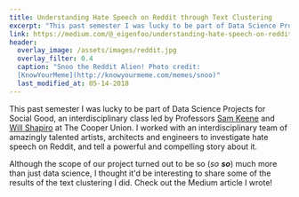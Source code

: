 ```yaml
---
title: Understanding Hate Speech on Reddit through Text Clustering
excerpt: "This past semester I was lucky to be part of Data Science Projects for Social Good, an interdisciplinary class led by Professors Sam Keene and Will Shapiro at The Cooper Union."
link: https://medium.com/@_eigenfoo/understanding-hate-speech-on-reddit-through-text-clustering-7dc7675bccae
header:
  overlay_image: /assets/images/reddit.jpg
  overlay_filter: 0.4
  caption: "Snoo the Reddit Alien! Photo credit:
  [KnowYourMeme](http://knowyourmeme.com/memes/snoo)"
  last_modified_at: 05-14-2018
---
```


This past semester I was lucky to be part of Data Science Projects for
Social Good, an interdisciplinary class led by Professors [Sam
Keene](https://ee.cooper.edu/~keene/) and [Will
Shapiro](https://www.linkedin.com/in/will-shapiro-ba2477aa/) at The Cooper
Union. I worked with an interdisciplinary team of amazingly talented artists,
architects and engineers to investigate hate speech on Reddit, and tell a
powerful and compelling story about it.

Although the scope of our project turned out to be so (_so_ _**so**_) much more
than just data science, I thought it'd be interesting to share some of the
results of the text clustering I did. Check out the Medium article I wrote!
